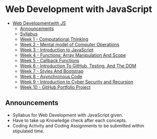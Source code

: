 # Web Development with JavaScript

- [Web Developmentwith JS](#wdjs)
  - [Announcements](#announcements)
  - [Syllabus](./syllabus/Web_Development_with_JavaScript.pdf)
  - [Week 1 - Computational Thinking](./syllabus/week_1.md)
  - [Week 2 - Mental model of Computer Operations](./Week_2/week_2.md)
  - [Week 3 - Introduction to JavaScript](./week_3/week3.md)
  - [Week 4 - Functions: Array Manipulation And Scope](./week_4/week4.md) 
  - [Week 5 - Callback Functions](./week_5/week5.md)
  - [Week 6 - Introduction To GitHub, Testing, And The DOM](./Week_6/week6.md)
  - [Week 7 - Styles And Bootstrap](./Week_7/week7.md)
  - [Week 8 - Asynchronous Code](./Week_8/week8.md)
  - [Week 9 - Introduction to Cyber Security and Recursion]()
  - [Week 10 - GitHub Portfolio Project]()
 

## Announcements
- Syllabus for Web Development with JavaScript given.
- Have to take up  Knowledge check after each concepts.
- Coding Activity and Coding Assignments to be submitted within stipulated time.



<!-- ## Pattern of the Test

| Section           | Questions    | Time    |
| ----------------- | ------------ | ------- |
| Programming Logic | 10 Questions | 15 Mins |
| Hands-On Coding   | 1 Question   | 15 Mins |
| Hands-On Coding   | 1 Questions  | 30 Mins | -->



